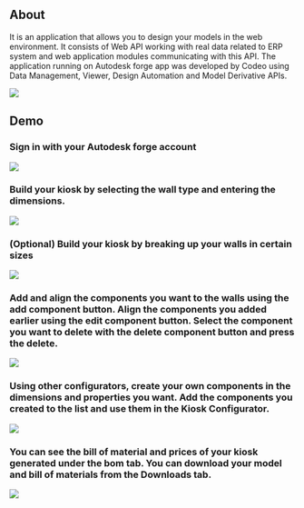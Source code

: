 ## About
<div>
    <p>It is an application that allows you to design your models in the web environment. It consists of Web API working with real data related to ERP system and web application modules communicating with this API. The application running on Autodesk forge app was developed by Codeo using Data Management, Viewer, Design Automation and Model Derivative APIs.</p>
  <img link="https://codeo.com.tr" src="https://user-images.githubusercontent.com/61479214/123977824-ffe74d00-d9c7-11eb-9665-c80aa9e6770e.png" />
</div>

## Demo
<div>
    <h3>Sign in with your Autodesk forge account</h3>
  <img src="https://user-images.githubusercontent.com/61479214/123976669-00cbaf00-d9c7-11eb-8c1c-32c7ffa9b9e8.gif" />
</div>


<div>
    <h3>Build your kiosk by selecting the wall type and entering the dimensions.</h3>
  <img src="https://user-images.githubusercontent.com/61479214/123976578-ed204880-d9c6-11eb-8b88-5cbcac7fb54a.gif" />
</div>


<div>
  <h3>(Optional) Build your kiosk by breaking up your walls in certain sizes</h3>
  <img src="https://user-images.githubusercontent.com/61479214/123976584-ee517580-d9c6-11eb-8192-9db0ae4635de.gif" />
</div>


<div>
   <h3>Add and align the components you want to the walls using the add component button. Align the components you added earlier using the edit component button. Select the component you want to delete with the delete component button and press the delete.</h3>
  <img src="https://user-images.githubusercontent.com/61479214/123976596-f01b3900-d9c6-11eb-9a06-e7df95896d98.gif" />
</div>


<div>
    <h3>Using other configurators, create your own components in the dimensions and properties you want. Add the components you created to the list and use them in the Kiosk Configurator.</h3>
  <img src="https://user-images.githubusercontent.com/61479214/123976616-f3aec000-d9c6-11eb-9130-1c8414962321.gif" />
</div>


<div>
    <h3>You can see the bill of material and prices of your kiosk generated under the bom tab. You can download your model and bill of materials from the Downloads tab.</h3>
  <img src="https://user-images.githubusercontent.com/61479214/123976652-fc06fb00-d9c6-11eb-8faa-6793cb1bac50.gif" />
</div>


